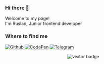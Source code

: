 ### Hi there 👋

Welcome to my page! </br>
I'm Ruslan, Junior frontend developer
<h3>Where to find me</h3>
<p><a href="https://github.com/ruslan9090" target="_blank"><img alt="Github" src="https://img.shields.io/badge/GitHub-%2312100E.svg?&style=for-the-badge&logo=Github&logoColor=white" />
<a href="https://codepen.io/ruslan_veliev" target="_blank"><img alt="CodePen" src="https://img.shields.io/badge/CodePen-%2312100E.svg?&style=for-the-badge&logo=CodePen&logoColor=white" /></a> 
<a href="https://telegram.org/@RuslanV90" target="_blank"><img alt="Telegram" src="https://img.shields.io/badge/Telegram-%26A5E4.svg?&style=for-the-badge&logo=Telegram&logoColor=white" /></a>
</p>
<div align="center">
<img src="https://visitor-badge.glitch.me/badge?page_id=ruslan9090" alt="visitor badge"/>
</div>  

